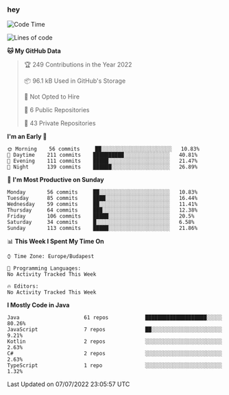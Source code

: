 ### hey

<!--START_SECTION:waka-->
![Code Time](http://img.shields.io/badge/Code%20Time-799%20hrs%209%20mins-blue)

![Lines of code](https://img.shields.io/badge/From%20Hello%20World%20I%27ve%20Written-508%20Thousand%20lines%20of%20code-blue)

**🐱 My GitHub Data** 

> 🏆 249 Contributions in the Year 2022
 > 
> 📦 96.1 kB Used in GitHub's Storage 
 > 
> 🚫 Not Opted to Hire
 > 
> 📜 6 Public Repositories 
 > 
> 🔑 43 Private Repositories  
 > 
**I'm an Early 🐤** 

```text
🌞 Morning    56 commits     ██░░░░░░░░░░░░░░░░░░░░░░░   10.83% 
🌆 Daytime    211 commits    ██████████░░░░░░░░░░░░░░░   40.81% 
🌃 Evening    111 commits    █████░░░░░░░░░░░░░░░░░░░░   21.47% 
🌙 Night      139 commits    ██████░░░░░░░░░░░░░░░░░░░   26.89%

```
📅 **I'm Most Productive on Sunday** 

```text
Monday       56 commits     ██░░░░░░░░░░░░░░░░░░░░░░░   10.83% 
Tuesday      85 commits     ████░░░░░░░░░░░░░░░░░░░░░   16.44% 
Wednesday    59 commits     ██░░░░░░░░░░░░░░░░░░░░░░░   11.41% 
Thursday     64 commits     ███░░░░░░░░░░░░░░░░░░░░░░   12.38% 
Friday       106 commits    █████░░░░░░░░░░░░░░░░░░░░   20.5% 
Saturday     34 commits     █░░░░░░░░░░░░░░░░░░░░░░░░   6.58% 
Sunday       113 commits    █████░░░░░░░░░░░░░░░░░░░░   21.86%

```


📊 **This Week I Spent My Time On** 

```text
⌚︎ Time Zone: Europe/Budapest

💬 Programming Languages: 
No Activity Tracked This Week

🔥 Editors: 
No Activity Tracked This Week

```

**I Mostly Code in Java** 

```text
Java                     61 repos            ████████████████████░░░░░   80.26% 
JavaScript               7 repos             ██░░░░░░░░░░░░░░░░░░░░░░░   9.21% 
Kotlin                   2 repos             ░░░░░░░░░░░░░░░░░░░░░░░░░   2.63% 
C#                       2 repos             ░░░░░░░░░░░░░░░░░░░░░░░░░   2.63% 
TypeScript               1 repo              ░░░░░░░░░░░░░░░░░░░░░░░░░   1.32%

```



 Last Updated on 07/07/2022 23:05:57 UTC
<!--END_SECTION:waka-->
